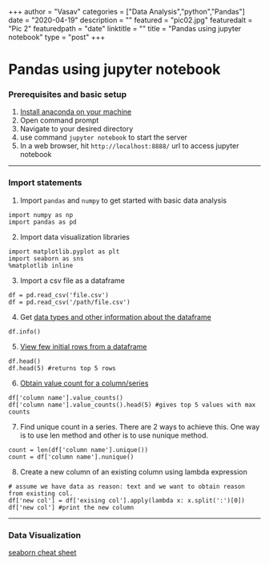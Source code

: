+++
author = "Vasav"
categories = ["Data Analysis","python","Pandas"]
date = "2020-04-19"
description = ""
featured = "pic02.jpg"
featuredalt = "Pic 2"
featuredpath = "date"
linktitle = ""
title = "Pandas using jupyter notebook"
type = "post"
+++

# Pandas using jupyter notebook

### Prerequisites and basic setup
1. [Install anaconda on your machine](https://problemsolvingwithpython.com/01-Orientation/01.03-Installing-Anaconda-on-Windows/)
2. Open command prompt
3. Navigate to your desired directory
4. use command ```jupyter notebook``` to start the server
5. In a web browser, hit ```http://localhost:8888/``` url to access jupyter notebook

___

### Import statements
1. Import ```pandas``` and ```numpy``` to get started with basic data analysis
```
import numpy as np
import pandas as pd
```
2. Import data visualization libraries
```
import matplotlib.pyplot as plt
import seaborn as sns
%matplotlib inline
```
3. Import a csv file as a dataframe
```
df = pd.read_csv('file.csv')
df = pd.read_csv('/path/file.csv')
```
4. Get [data types and other information about the dataframe](https://pandas.pydata.org/pandas-docs/stable/reference/api/pandas.DataFrame.info.html)
```
df.info()
```

5. [View few initial rows from a dataframe](https://pandas.pydata.org/pandas-docs/stable/reference/api/pandas.DataFrame.head.html)
```
df.head()
df.head(5) #returns top 5 rows
```

6. [Obtain value count for a column/series](https://www.geeksforgeeks.org/python-pandas-series-value_counts/)
```
df['column name'].value_counts()
df['column name'].value_counts().head(5) #gives top 5 values with max counts
```

7. Find unique count in a series. There are 2 ways to achieve this. One way is to use len method and other is to use nunique method.
```
count = len(df['column name'].unique())
count = df['column name'].nunique()
```

8. Create a new column of an existing column using lambda expression
```
# assume we have data as reason: text and we want to obtain reason from existing col.
df['new col'] = df['exising col'].apply(lambda x: x.split(':')[0])
df['new col'] #print the new column
```
___

### Data Visualization
[seaborn cheat sheet](https://www.datacamp.com/community/blog/seaborn-cheat-sheet-python)